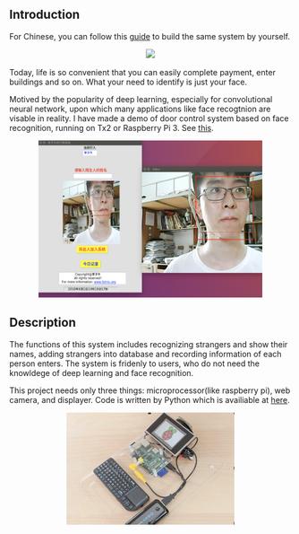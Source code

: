 ## Introduction

For Chinese, you can follow this [guide](/README-cn.md) to build the same system by yourself.

 <div align="center">
  <img src="/assets/img/face_recognition_3.gif">
</div>

Today, life is so convenient that you can easily complete payment, enter buildings and so on. What your need to identify is just your face.
 
Motived by the popularity of deep learning, especially for convolutional neural network, upon which many applications like face recogtnion are visable in reality. I have made a demo of door control system based on face recognition, running on Tx2 or Raspberry Pi 3. See [this](https://github.com/liziniu/face_cognition/blob/master/face_recognition.gif).


 <div align="center">
  <img src="/img/face_recognition_1.png" width="400" height="280">
</div>

## Description

The functions of this system includes recognizing strangers and show their names, adding strangers into database and recording information of each person enters. The system is fridenly to users, who do not need the knowldege of deep learning and face recognition.

This project needs only three things: microprocessor(like raspberry pi), web camera, and displayer. Code is written by Python which is availiable at [here](/main.py).
  
 <div align="center">
    <img src="/img/face_recognition_2.png" width="300" height="200">
</div>
 
 
